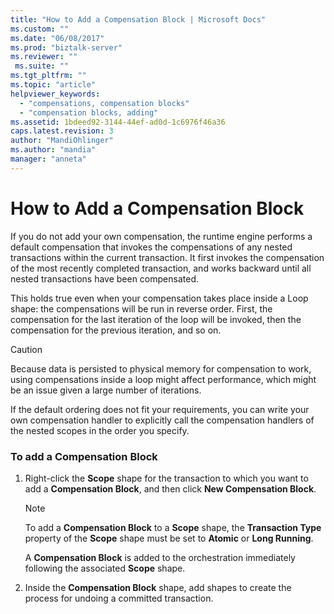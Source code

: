 ```yaml
---
title: "How to Add a Compensation Block | Microsoft Docs"
ms.custom: ""
ms.date: "06/08/2017"
ms.prod: "biztalk-server"
ms.reviewer: ""
 ms.suite: ""
ms.tgt_pltfrm: ""
ms.topic: "article"
helpviewer_keywords: 
  - "compensations, compensation blocks"
  - "compensation blocks, adding"
ms.assetid: 1bdeed92-3144-44ef-ad0d-1c6976f46a36
caps.latest.revision: 3
author: "MandiOhlinger"
ms.author: "mandia"
manager: "anneta"
---
```

# How to Add a Compensation Block
If you do not add your own compensation, the runtime engine performs a default compensation that invokes the compensations of any nested transactions within the current transaction. It first invokes the compensation of the most recently completed transaction, and works backward until all nested transactions have been compensated.  
  
 This holds true even when your compensation takes place inside a Loop shape: the compensations will be run in reverse order. First, the compensation for the last iteration of the loop will be invoked, then the compensation for the previous iteration, and so on.  
  
> [!CAUTION]
>  Because data is persisted to physical memory for compensation to work, using compensations inside a loop might affect performance, which might be an issue given a large number of iterations.  
  
 If the default ordering does not fit your requirements, you can write your own compensation handler to explicitly call the compensation handlers of the nested scopes in the order you specify.  
  
### To add a Compensation Block  
  
1.  Right-click the **Scope** shape for the transaction to which you want to add a **Compensation Block**, and then click **New Compensation Block**.  
  
    > [!NOTE]
    >  To add a **Compensation Block** to a **Scope** shape, the **Transaction Type** property of the **Scope** shape must be set to **Atomic** or **Long Running**.  
  
     A **Compensation Block** is added to the orchestration immediately following the associated **Scope** shape.  
  
2.  Inside the **Compensation Block** shape, add shapes to create the process for undoing a committed transaction.